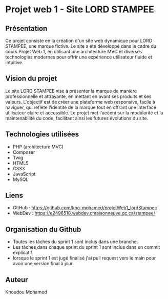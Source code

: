 # Projet web 1 - Site LORD STAMPEE

## Présentation

Ce projet consiste en la création d'un site web dynamique pour LORD STAMPEE, une marque fictive. Le site a été développé dans le cadre du cours Projet Web 1, en utilisant une architecture MVC et diverses technologies modernes pour offrir une expérience utilisateur fluide et intuitive.

## Vision du projet

Le site LORD STAMPEE vise à présenter la marque de manière professionnelle et attrayante, en mettant en avant ses produits et ses valeurs. L'objectif est de créer une plateforme web responsive, facile à naviguer, qui reflète l'identité de la marque tout en offrant une interface utilisateur claire et accessible. Le projet met l'accent sur la modularité et la maintenabilité du code, facilitant ainsi les futures évolutions du site.

## Technologies utilisées

- PHP (architecture MVC)
- Composer
- Twig
- HTML5
- CSS3
- JavaScript
- MySQL

## Liens

- GitHub : https://github.com/kho-mohamed/projetWeb1_lordStampee
- WebDev : https://e2496518.webdev.cmaisonneuve.qc.ca/stampee/

## Organisation du Github

- Toutes les tâches du sprint 1 sont inclus dans une branche.
- Les tâches dans chaque sprint du sprint 1 sont inclus dans un commit explicatif
- lorsque le sprint 1 est jugé finalisé j'ai pull request vers le main pour avoir une version final à jour.

## Auteur

Khoudou Mohamed
